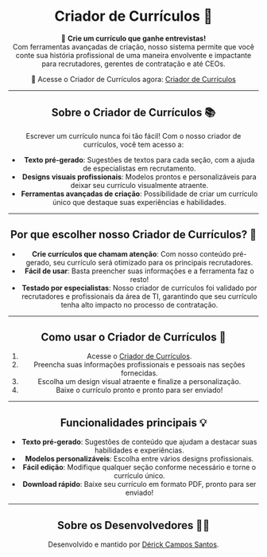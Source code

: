 <div align="center">

# Criador de Currículos 🚀

📄 **Crie um currículo que ganhe entrevistas!**  
Com ferramentas avançadas de criação, nosso sistema permite que você conte sua história profissional de uma maneira envolvente e impactante para recrutadores, gerentes de contratação e até CEOs.

🔗 Acesse o Criador de Currículos agora: [Criador de Currículos](https://criadordecurriculos-dcs.vercel.app)

---

## Sobre o Criador de Currículos 📚

Escrever um currículo nunca foi tão fácil! Com o nosso criador de currículos, você tem acesso a:

- **Texto pré-gerado**: Sugestões de textos para cada seção, com a ajuda de especialistas em recrutamento.
- **Designs visuais profissionais**: Modelos prontos e personalizáveis para deixar seu currículo visualmente atraente.
- **Ferramentas avançadas de criação**: Possibilidade de criar um currículo único que destaque suas experiências e habilidades.

---

## Por que escolher nosso Criador de Currículos? 🔑

- **Crie currículos que chamam atenção**: Com nosso conteúdo pré-gerado, seu currículo será otimizado para os principais recrutadores.
- **Fácil de usar**: Basta preencher suas informações e a ferramenta faz o resto!
- **Testado por especialistas**: Nosso criador de currículos foi validado por recrutadores e profissionais da área de TI, garantindo que seu currículo tenha alto impacto no processo de contratação.

---

## Como usar o Criador de Currículos 📑

1. Acesse o [Criador de Currículos](https://criadordecurriculos-dcs.vercel.app).
2. Preencha suas informações profissionais e pessoais nas seções fornecidas.
3. Escolha um design visual atraente e finalize a personalização.
4. Baixe o currículo pronto e pronto para ser enviado!

---

## Funcionalidades principais 💡

- **Texto pré-gerado**: Sugestões de conteúdo que ajudam a destacar suas habilidades e experiências.
- **Modelos personalizáveis**: Escolha entre vários designs profissionais.
- **Fácil edição**: Modifique qualquer seção conforme necessário e torne o currículo único.
- **Download rápido**: Baixe seu currículo em formato PDF, pronto para ser enviado!

---

## Sobre os Desenvolvedores 🧑‍💻

Desenvolvido e mantido por [Dérick Campos Santos](https://www.linkedin.com/in/derick-campos-santos/).

</div>

